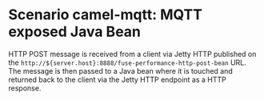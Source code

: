 Scenario camel-mqtt: MQTT exposed Java Bean
=

HTTP POST message is received from a client via Jetty HTTP published on the
`http://${server.host}:8888/fuse-performance-http-post-bean`
URL. The message is then passed to a Java bean where it is touched and returned back to the client via the Jetty
HTTP endpoint as a HTTP response.